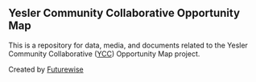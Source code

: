 ## Yesler Community Collaborative Opportunity Map 

This is a repository for data, media, and documents related to the Yesler Community Collaborative ([YCC](www.yescollab.org)) Opportunity Map project.

Created by [Futurewise](www.futurewise.org)

